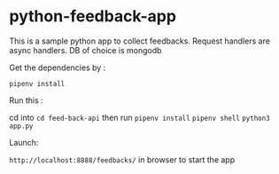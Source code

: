 # python-feedback-app
This is a sample python app to collect feedbacks. Request handlers are async handlers. 
DB of choice is mongodb

Get the dependencies by :

`pipenv install`

Run this :

cd into 
`cd feed-back-api` then run
`pipenv install`
`pipenv shell`
`python3 app.py`

Launch:
 
`http://localhost:8888/feedbacks/` in browser to start the app
